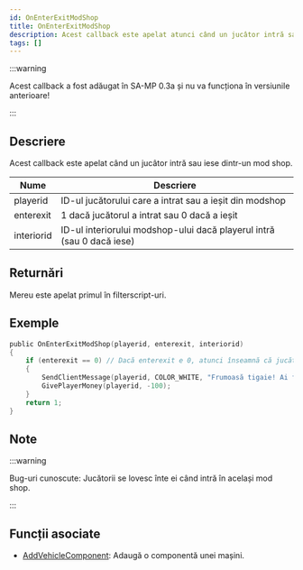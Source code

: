 ```yaml
---
id: OnEnterExitModShop
title: OnEnterExitModShop
description: Acest callback este apelat atunci când un jucâtor intră sau iese dintr-un mod shop.
tags: []
---
```


:::warning

Acest callback a fost adăugat în SA-MP 0.3a și nu va funcționa în versiunile anterioare!

:::

## Descriere

Acest callback este apelat când un jucâtor intră sau iese dintr-un mod shop.

| Nume       | Descriere                                                                    |
| ---------- | ---------------------------------------------------------------------------- |
| playerid   | ID-ul jucătorului care a intrat sau a ieșit din modshop                      |
| enterexit  | 1 dacă jucătorul a intrat sau 0 dacă a ieșit                                 |
| interiorid | ID-ul interiorului modshop-ului dacă playerul intră (sau 0 dacă iese)        |

## Returnări

Mereu este apelat primul în filterscript-uri.

## Exemple

```c
public OnEnterExitModShop(playerid, enterexit, interiorid)
{
    if (enterexit == 0) // Dacă enterexit e 0, atunci înseamnă că jucătorul iese
    {
        SendClientMessage(playerid, COLOR_WHITE, "Frumoasă tigaie! Ai fost taxat cu $100.");
        GivePlayerMoney(playerid, -100);
    }
    return 1;
}
```

## Note

:::warning

Bug-uri cunoscute: Jucătorii se lovesc înte ei când intră în același mod shop.

:::

## Funcții asociate

- [AddVehicleComponent](../functions/AddVehicleComponent.md): Adaugă o componentă unei mașini.
